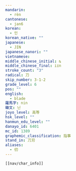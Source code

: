 ```yaml
---
mandarin:
  - rèn
cantonese:
  - jan6
korean:
  - 인
korean_native: ""
japanese:
  - JIN
japanese_nanori: ""
vietnamese:
middle_chinese_initial: ȵ
middle_chinese_final: iɪn
stroke_count: "3"
radical: 刀
skip_number: 3-1-2
grade_level: 6
pos: ""
english:
  - blade
羅馬字: nin
韓文: 닌
joyo_level: 高等
hsk_level: ""
hanmun_edu_level: ""
danayo_id: 6401
mc_id: 1389
graphemic_classification: 指事
stand_in: 刀刃
aliases:
  - 仞
---
```

```meta-bind-embed
[[nav/char_info]]
```